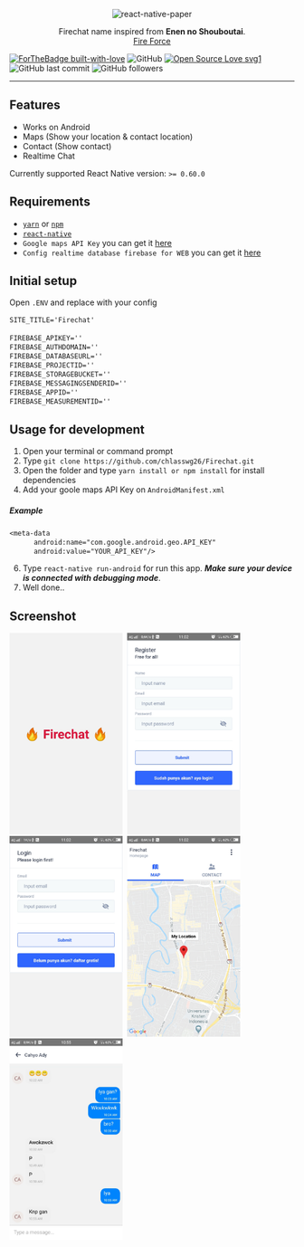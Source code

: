 <p align="center">
  <img alt="react-native-paper" src="https://i.imgur.com/uaslBWW.png" width="300">
</p>
<p align="center">
  Firechat name inspired from <strong>Enen no Shouboutai</strong>.<br/>
  <a href="https://myanimelist.net/anime/38671/Enen_no_Shouboutai">Fire Force</a>
</p>

[![ForTheBadge built-with-love](http://ForTheBadge.com/images/badges/built-with-love.svg)](https://github.com/chlasswg26/)
![GitHub](https://img.shields.io/github/license/chlasswg26/Firechat?style=for-the-badge)
[![Open Source Love svg1](https://badges.frapsoft.com/os/v1/open-source.svg?v=103)](https://github.com/chlasswg26/Firechat/)
![GitHub last commit](https://img.shields.io/github/last-commit/chlasswg26/Firechat?style=for-the-badge)
![GitHub followers](https://img.shields.io/github/followers/chlasswg26?style=for-the-badge)

---

## Features

- Works on Android
- Maps (Show your location & contact location)
- Contact (Show contact)
- Realtime Chat

Currently supported React Native version: `>= 0.60.0`

## Requirements

* [`yarn`](https://yarnpkg.com/getting-started/install) or [`npm`](https://www.npmjs.com/)
* [`react-native`](https://facebook.github.io/react-native/docs/getting-started)
* `Google maps API Key` you can get it [here](https://developers.google.com/maps/documentation/javascript/get-api-key)
* `Config realtime database firebase for WEB` you can get it [here](https://firebase.google.com/)

## Initial setup

Open `.ENV` and replace with your config
```shell
SITE_TITLE='Firechat'

FIREBASE_APIKEY=''
FIREBASE_AUTHDOMAIN=''
FIREBASE_DATABASEURL=''
FIREBASE_PROJECTID=''
FIREBASE_STORAGEBUCKET=''
FIREBASE_MESSAGINGSENDERID=''
FIREBASE_APPID=''
FIREBASE_MEASUREMENTID=''
```

## Usage for development

1. Open your terminal or command prompt
2. Type `git clone https://github.com/chlasswg26/Firechat.git`
3. Open the folder and type `yarn install or npm install` for install dependencies
4. Add your goole maps API Key on `AndroidManifest.xml`
##### Example
  ```
  <meta-data
        android:name="com.google.android.geo.API_KEY"
        android:value="YOUR_API_KEY"/>
  ```
6. Type `react-native run-android` for run this app. ***Make sure your device is connected with debugging mode***.
7. Well done..

## Screenshot

<kbd>
<img src="./screenshot/Screenshot_20200705_111524.jpg" width="200">
</kbd>

<kbd>
<img src="./screenshot/Screenshot_20200705_110239.jpg" width="200">
</kbd>

<kbd>
<img src="./screenshot/Screenshot_20200705_110235.jpg" width="200">
</kbd>

<kbd>
<img src="./screenshot/Screenshot_20200705_110214.jpg" width="200">
</kbd>

<kbd>
<img src="./screenshot/Screenshot_20200705_105537.jpg" width="200">
</kbd>
